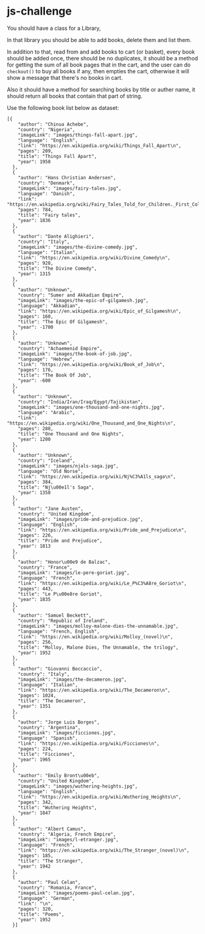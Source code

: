 # js-challenge

You should have a class for a Library,

In that library you should be able to add books, delete them and list them.

In addition to that, read from and add books to cart (or basket), every book should be added once, there should be no duplicates, it should be a method for getting the sum of all book pages that in the cart, and the user can do `checkout()` to buy all books if any, then empties the cart, otherwise it will show a message that there's no books in cart.

Also it should have a method for searching books by title or auther name, it should return all books that contain that part of string.


Use the following book list below as dataset:

    [{
        "author": "Chinua Achebe",
        "country": "Nigeria",
        "imageLink": "images/things-fall-apart.jpg",
        "language": "English",
        "link": "https://en.wikipedia.org/wiki/Things_Fall_Apart\n",
        "pages": 209,
        "title": "Things Fall Apart",
        "year": 1958
      },
      {
        "author": "Hans Christian Andersen",
        "country": "Denmark",
        "imageLink": "images/fairy-tales.jpg",
        "language": "Danish",
        "link": "https://en.wikipedia.org/wiki/Fairy_Tales_Told_for_Children._First_Collection.\n",
        "pages": 784,
        "title": "Fairy tales",
        "year": 1836
      },
      {
        "author": "Dante Alighieri",
        "country": "Italy",
        "imageLink": "images/the-divine-comedy.jpg",
        "language": "Italian",
        "link": "https://en.wikipedia.org/wiki/Divine_Comedy\n",
        "pages": 928,
        "title": "The Divine Comedy",
        "year": 1315
      },
      {
        "author": "Unknown",
        "country": "Sumer and Akkadian Empire",
        "imageLink": "images/the-epic-of-gilgamesh.jpg",
        "language": "Akkadian",
        "link": "https://en.wikipedia.org/wiki/Epic_of_Gilgamesh\n",
        "pages": 160,
        "title": "The Epic Of Gilgamesh",
        "year": -1700
      },
      {
        "author": "Unknown",
        "country": "Achaemenid Empire",
        "imageLink": "images/the-book-of-job.jpg",
        "language": "Hebrew",
        "link": "https://en.wikipedia.org/wiki/Book_of_Job\n",
        "pages": 176,
        "title": "The Book Of Job",
        "year": -600
      },
      {
        "author": "Unknown",
        "country": "India/Iran/Iraq/Egypt/Tajikistan",
        "imageLink": "images/one-thousand-and-one-nights.jpg",
        "language": "Arabic",
        "link": "https://en.wikipedia.org/wiki/One_Thousand_and_One_Nights\n",
        "pages": 288,
        "title": "One Thousand and One Nights",
        "year": 1200
      },
      {
        "author": "Unknown",
        "country": "Iceland",
        "imageLink": "images/njals-saga.jpg",
        "language": "Old Norse",
        "link": "https://en.wikipedia.org/wiki/Nj%C3%A1ls_saga\n",
        "pages": 384,
        "title": "Nj\u00e1l's Saga",
        "year": 1350
      },
      {
        "author": "Jane Austen",
        "country": "United Kingdom",
        "imageLink": "images/pride-and-prejudice.jpg",
        "language": "English",
        "link": "https://en.wikipedia.org/wiki/Pride_and_Prejudice\n",
        "pages": 226,
        "title": "Pride and Prejudice",
        "year": 1813
      },
      {
        "author": "Honor\u00e9 de Balzac",
        "country": "France",
        "imageLink": "images/le-pere-goriot.jpg",
        "language": "French",
        "link": "https://en.wikipedia.org/wiki/Le_P%C3%A8re_Goriot\n",
        "pages": 443,
        "title": "Le P\u00e8re Goriot",
        "year": 1835
      },
      {
        "author": "Samuel Beckett",
        "country": "Republic of Ireland",
        "imageLink": "images/molloy-malone-dies-the-unnamable.jpg",
        "language": "French, English",
        "link": "https://en.wikipedia.org/wiki/Molloy_(novel)\n",
        "pages": 256,
        "title": "Molloy, Malone Dies, The Unnamable, the trilogy",
        "year": 1952
      },
      {
        "author": "Giovanni Boccaccio",
        "country": "Italy",
        "imageLink": "images/the-decameron.jpg",
        "language": "Italian",
        "link": "https://en.wikipedia.org/wiki/The_Decameron\n",
        "pages": 1024,
        "title": "The Decameron",
        "year": 1351
      },
      {
        "author": "Jorge Luis Borges",
        "country": "Argentina",
        "imageLink": "images/ficciones.jpg",
        "language": "Spanish",
        "link": "https://en.wikipedia.org/wiki/Ficciones\n",
        "pages": 224,
        "title": "Ficciones",
        "year": 1965
      },
      {
        "author": "Emily Bront\u00eb",
        "country": "United Kingdom",
        "imageLink": "images/wuthering-heights.jpg",
        "language": "English",
        "link": "https://en.wikipedia.org/wiki/Wuthering_Heights\n",
        "pages": 342,
        "title": "Wuthering Heights",
        "year": 1847
      },
      {
        "author": "Albert Camus",
        "country": "Algeria, French Empire",
        "imageLink": "images/l-etranger.jpg",
        "language": "French",
        "link": "https://en.wikipedia.org/wiki/The_Stranger_(novel)\n",
        "pages": 185,
        "title": "The Stranger",
        "year": 1942
      },
      {
        "author": "Paul Celan",
        "country": "Romania, France",
        "imageLink": "images/poems-paul-celan.jpg",
        "language": "German",
        "link": "\n",
        "pages": 320,
        "title": "Poems",
        "year": 1952
      }]
